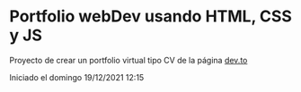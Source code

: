 # Portfolio webDev usando HTML, CSS y JS

Proyecto de crear un portfolio virtual tipo CV de la página [dev.to](https://dev.to/kunaal438/amazing-portfolio-website-using-html-css-and-js-l8f)

Iniciado el domingo 19/12/2021 12:15
